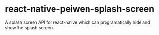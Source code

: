 # react-native-peiwen-splash-screen
A splash screen API for react-native which can programatically hide and show the splash screen. 
